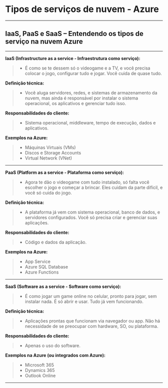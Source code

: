 # **Tipos de serviços de nuvem - Azure**

---

## **IaaS, PaaS e SaaS – Entendendo os tipos de serviço na nuvem Azure**

---

**IaaS (Infrastructure as a service - Infraestrutura como serviço):**
> - É como se te dessem só o videogame e a TV, e você precisa colocar o jogo, configurar tudo e jogar. Você cuida de quase tudo.

**Definição técnica:**  
> - Você aluga servidores, redes, e sistemas de armazenamento da nuvem, mas ainda é responsável por instalar o sistema operacional, os aplicativos e gerenciar tudo isso.

**Responsabilidades do cliente:**  
> - Sistema operacional, middleware, tempo de execução, dados e aplicativos.

**Exemplos na Azure:**    
> - Máquinas Virtuais (VMs)
> - Discos e Storage Accounts
> - Virtual Network (VNet)

---
  
**PaaS (Platform as a service - Plataforma como serviço):**
> - Agora te dão o videogame com tudo instalado, só falta você escolher o jogo e começar a brincar. Eles cuidam da parte difícil, e você só cuida do jogo.

**Definição técnica:**
> - A plataforma já vem com sistema operacional, banco de dados, e servidores configurados. Você só precisa criar e gerenciar suas aplicações.

**Responsabilidades do cliente:**
> - Código e dados da aplicação.

**Exemplos na Azure:**
> - App Service
> - Azure SQL Database
> - Azure Functions  

---
  
**SaaS (Software as a service - Software como serviço):**
> - É como jogar um game online no celular, pronto para jogar, sem instalar nada. É só abrir e usar. Tudo já vem funcionando.  

**Definição técnica:**
> - Aplicações prontas que funcionam via navegador ou app. Não há necessidade de se preocupar com hardware, SO, ou plataforma.

**Responsabilidades do cliente:**
> - Apenas o uso do software.  

**Exemplos na Azure (ou integrados com Azure):**
> - Microsoft 365
> - Dynamics 365
> - Outlook Online

---